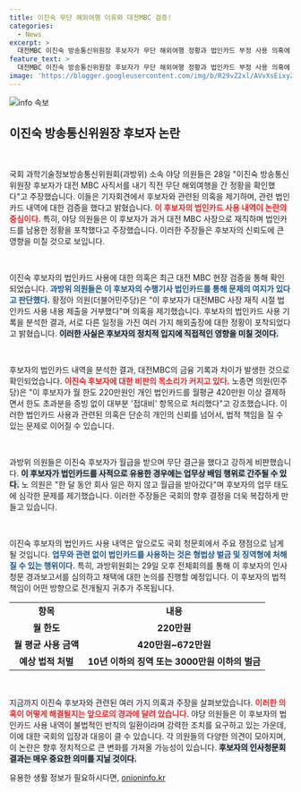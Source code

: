 ```yaml
---
title: 이진숙 무단 해외여행 이유와 대전MBC 검증!
categories:
  - News
excerpt: >
  대전MBC 이진숙 방송통신위원장 후보자가 무단 해외여행 정황과 법인카드 부정 사용 의혹에 휩싸였습니다. 야당 의원들은 증빙 없이 법인카드를 초과 사용한 사실을 밝혀내며, 업무상 배임 혐의로 법적 책임을 물을 것이라 경고했습니다. 클릭해서 더 자세한 내용을 확인하세요!
feature_text: >
  대전MBC 이진숙 방송통신위원장 후보자가 무단 해외여행 정황과 법인카드 부정 사용 의혹에 휩싸였습니다. 야당 의원들은 증빙 없이 법인카드를 초과 사용한 사실을 밝혀내며, 업무상 배임 혐의로 법적 책임을 물을 것이라 경고했습니다. 클릭해서 더 자세한 내용을 확인하세요!
image: 'https://blogger.googleusercontent.com/img/b/R29vZ2xl/AVvXsEixyZcFfHzMRdzZMjFBmAUKJYCLCGyLL1o632UiGVXcaFdKo_bkvkuCioo0uUKlGfBVcT3P84aROyZIXSBEx3Aw5nCQ3pTgDom1WDC4m8eifvWiAmWEEVb4x6G_l8C0QH225ldMjyaFvpxGEBGNO37VmDTDMHGhJPq73UglMfDca1-0aw/s1600/blogspot.png'
---
```


<p><img src="https://blogger.googleusercontent.com/img/b/R29vZ2xl/AVvXsEixyZcFfHzMRdzZMjFBmAUKJYCLCGyLL1o632UiGVXcaFdKo_bkvkuCioo0uUKlGfBVcT3P84aROyZIXSBEx3Aw5nCQ3pTgDom1WDC4m8eifvWiAmWEEVb4x6G_l8C0QH225ldMjyaFvpxGEBGNO37VmDTDMHGhJPq73UglMfDca1-0aw/s1600/blogspot.png" alt="info 속보" /></p>

<h2 data-ke-size="size26">이진숙 방송통신위원장 후보자 논란</h2>

<p data-ke-size="size16">&nbsp;</p>

<p>국회 과학기술정보방송통신위원회(과방위) 소속 야당 의원들은 28일 "이진숙 방송통신위원장 후보자가 대전 MBC 사직서를 내기 직전 무단 해외여행을 간 정황을 확인했다"고 주장했습니다. 이들은 기자회견에서 후보자와 관련된 의혹을 제기하며, 관련 법인카드 내역에 대한 검증을 했다고 밝혔습니다. <b><span style="color: #ee2323;">이 후보자의 법인카드 사용 내역이 논란의 중심이다.</span></b> 특히, 야당 의원들은 이 후보자가 과거 대전 MBC 사장으로 재직하며 법인카드를 남용한 정황을 포착했다고 주장했습니다. 이러한 주장들은 후보자의 신뢰도에 큰 영향을 미칠 것으로 보입니다.</p>

<p data-ke-size="size16">&nbsp;</p>

<p>이진숙 후보자의 법인카드 사용에 대한 의혹은 최근 대전 MBC 현장 검증을 통해 확인되었습니다. <b><span style="color: #1a5490;">과방위 의원들은 이 후보자의 수행기사 법인카드를 통해 문제의 여지가 있다고 판단했다.</span></b> 황정아 의원(더불어민주당)은 "이 후보자가 대전MBC 사장 재직 시절 법인카드 사용 내용 제출을 거부했다"며 의혹을 제기했습니다. 후보자의 법인카드 사용 기록을 분석한 결과, 서로 다른 일정을 가진 여러 가지 해외출장에 대한 정황이 포착되었다고 밝혔습니다. <b><span style="background-color: #21538527;">이러한 사실은 후보자의 정치적 입지에 직접적인 영향을 미칠 것이다.</span></b></p>

<p data-ke-size="size16">&nbsp;</p>

<p>후보자의 법인카드 내역을 분석한 결과, 대전MBC의 금융 기록과 차이가 발생한 것으로 확인되었습니다. <b><span style="color: #ee2323;">이진숙 후보자에 대한 비판의 목소리가 커지고 있다.</span></b> 노종면 의원(민주당)은 "이 후보자가 월 한도 220만원인 개인 법인카드를 월평균 420만원 이상 결제하면서 한도 초과분을 증빙 없이 대부분 '접대비' 항목으로 처리했다"고 강조했습니다. 이러한 법인카드 사용과 관련된 의혹은 단순히 개인의 신뢰를 넘어서, 법적 책임을 질 수 있는 문제로 이어질 수 있습니다.</p>

<p data-ke-size="size16">&nbsp;</p>

<p>과방위 의원들은 이진숙 후보자가 월급을 받으며 무단 결근을 했다고 강하게 비판했습니다. <b><span style="background-color: #21538527;">이 후보자가 법인카드를 사적으로 유용한 경우에는 업무상 배임 행위로 간주될 수 있다.</span></b> 노 의원은 "한 달 동안 회사 일은 하지 않고 월급을 받아갔다"며 후보자의 업무 태도에 심각한 문제를 제기했습니다. 이러한 주장들은 국회의 향후 결정을 더욱 복잡하게 만들고 있습니다.</p>

<p data-ke-size="size16">&nbsp;</p>

<p>이진숙 후보자의 법인카드 사용 내역은 앞으로도 국회 청문회에서 주요 쟁점으로 남게 될 것입니다. <b><span style="color: #1a5490;">업무와 관련 없이 법인카드를 사용하는 것은 형법상 벌금 및 징역형에 처해질 수 있는 행위이다.</span></b> 특히, 과방위원회는 29일 오후 전체회의를 통해 이 후보자의 인사청문 경과보고서를 심의하고 채택에 대한 논의를 진행할 예정입니다. 이 후보자의 법적 책임이 어떤 방향으로 전개될지 귀추가 주목됩니다.</p>

<table>
  <tr>
    <td style="text-align: center; height: 17px;"><b>항목</b></td>
    <td style="text-align: center; height: 17px;"><b>내용</b></td>
  </tr>
  <tr>
    <td style="text-align: center; height: 17px;"><b>월 한도</b></td>
    <td style="text-align: center; height: 17px;"><b>220만원</b></td>
  </tr>
  <tr>
    <td style="text-align: center; height: 17px;"><b>월 평균 사용 금액</b></td>
    <td style="text-align: center; height: 17px;"><b>420만원~672만원</b></td>
  </tr>
  <tr>
    <td style="text-align: center; height: 17px;"><b>예상 법적 처벌</b></td>
    <td style="text-align: center; height: 17px;"><b>10년 이하의 징역 또는 3000만원 이하의 벌금</b></td>
  </tr>
</table>

<p data-ke-size="size16">&nbsp;</p>

<p>지금까지 이진숙 후보자와 관련된 여러 가지 의혹과 주장을 살펴보았습니다. <b><span style="color: #ee2323;">이러한 의혹이 어떻게 해결될지는 앞으로의 경과에 달려 있습니다.</span></b> 야당 의원들은 이 후보자의 법인카드 사용 내역이 불법적인 반칙의 일환이라며 강력한 조치를 요구하고 있는 가운데, 이에 대한 국회의 입장과 대응이 클 수 있습니다. 각 의원들의 다양한 의견이 모아지며, 이 논란은 향후 정치적으로 큰 변화를 가져올 가능성이 있습니다. <b><span style="background-color: #21538527;">후보자의 인사청문회 결과는 매우 중요한 의미를 지닐 것이다.</span></b></p>
유용한 생활 정보가 필요하시다면, <a href="https://onioninfo.kr" rel="dofollow">onioninfo.kr</a>


